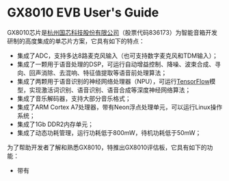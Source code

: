# GX8010 EVB User's Guide

GX8010芯片是[杭州国芯科技股份有限公司](http://www.nationalchip.com/)（股票代码836173）为智能音箱开发研制的高度集成的单芯片方案，它具有如下的特点：

* 集成了ADC，支持多达8路麦克风输入（也可支持数字麦克风和TDM输入）；
* 集成了一颗用于语音处理的DSP，可运行自动增益控制、降噪、波束合成、寻向、回声消除、去混响、特征值提取等语音前处理算法；
* 集成了两颗用于语音识别的神经网络处理器（NPU），可运行[TensorFlow](https://www.tensorflow.org/)模型，实现激活词识别、语音识别、语音合成等深度神经网络算法；
* 集成了音乐解码器，支持大部分音乐格式；
* 集成了ARM Cortex A7处理器，带有Neon浮点处理单元，可以运行Linux操作系统；
* 集成了1Gb DDR2内存单元；
* 集成了动态功耗管理，运行功耗低于800mW，待机功耗低于50mW；

为了帮助开发者了解和熟悉GX8010，特推出GX8010评估板，它具有如下的功能：

* 带有



